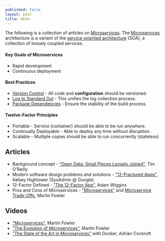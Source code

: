 ```yaml
---
published: false
layout: post
title: Helm
---
```


The following is a collection of articles on [Microservices]. The [Microservices] architecture is a variant of the 
[service-oriented architecture] (SOA), a collection of loosely coupled services.

#### Key Goals of Microservices
- Rapid development
- Continuous deployment

#### Best Practices
- [Version Control](https://12factor.net/codebase) - All code and **configuration** should be versioned.
- [Log to Standard Out](https://12factor.net/logs) - This unifies the log collection process.
- [Package Dependencies](https://12factor.net/dependencies) - Ensure the stability of the build process.

#### Twelve-Factor Principles
- Portable - Service (container) should be able to be run anywhere.
- Continually Deployable - Able to deploy any time without disruption.
- Scalable - Multiple copies should be able to run concurrently (stateless)

## Articles
- Background concept - ["Open Data: Small Pieces Loosely Joined"](http://radar.oreilly.com/2006/09/open-data-small-pieces-loosely.html), Tim O’Reilly
- Modern software design problems and solutions - ["12-Fractured Apps"](https://medium.com/@kelseyhightower/12-fractured-apps-1080c73d481c), Kelsey Hightower (SysAdmin @ Google)
- 12-Factor Defined - ["The 12-Factor App"](https://12factor.net/), Adam Wiggins
- Pros and Cons of Microservices - ["Microservices"](https://martinfowler.com/articles/microservices.html) and [Microservice Trade-Offs](https://martinfowler.com/articles/microservice-trade-offs.html), Martin Fowler

## Videos
- ["Microservices"](https://www.youtube.com/watch?v=wgdBVIX9ifA), Martin Fowler
- ["The Evolution of Microservices"](http://www.ustream.tv/recorded/86151804), Martin Fowler
- ["The State of the Art in Microservices"](https://www.youtube.com/watch?v=pwpxq9-uw_0) with Docker, Adrian Cockroft




[Microservices]: https://en.wikipedia.org/wiki/Microservices
[service-oriented architecture]: https://en.wikipedia.org/wiki/Service-oriented_architecture